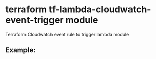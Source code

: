 # terraform tf-lambda-cloudwatch-event-trigger module

Terraform Cloudwatch event rule to trigger lambda module

## Example:

